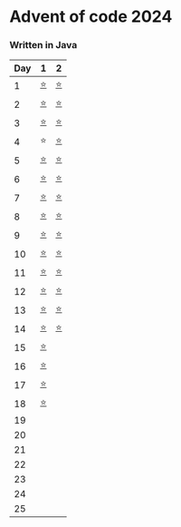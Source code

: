 # Advent of code 2024

### Written in Java

| Day | 1                       | 2                       |
|-----|-------------------------|-------------------------|
| 1   | [⭐](src/D01/D01P1.java) | [⭐](src/D01/D01P2.java) |
| 2   | [⭐](src/D02/D02P1.java) | [⭐](src/D02/D02P2.java) |
| 3   | [⭐](src/D03/D03P1.java) | [⭐](src/D03/D03P2.java) |
| 4   | ⭐                       | [⭐](src/D04/D04P2.java) |
| 5   | [⭐](src/D05/D05P1.java) | [⭐](src/D05/D05P2.java) |
| 6   | [⭐](src/D06/D06P1.java) | [⭐](src/D06/D06P2.java) |
| 7   | [⭐](src/D07/D07P1.java) | [⭐](src/D07/D07P2.java) |
| 8   | [⭐](src/D08/D08P1.java) | [⭐](src/D08/D08P2.java) |
| 9   | [⭐](src/D09/D09P1.java) | [⭐](src/D09/D09P2.java) |
| 10  | [⭐](src/D10/D10P1.java) | [⭐](src/D10/D10P2.java) |
| 11  | [⭐](src/D11/D11P1.java) | [⭐](src/D11/D11P2.java) |
| 12  | [⭐](src/D12/D12P1.java) | [⭐](src/D12/D12P2.java) |
| 13  | [⭐](src/D13/D13P1.java) | [⭐](src/D13/D13P2.java) |
| 14  | [⭐](src/D14/D14P1.java) | [⭐](src/D14/D14P2.java) |
| 15  | [⭐](src/D15/D15P1.java) | [ ](src/D15/D15P2.java) |
| 16  | [⭐](src/D16/D16P1.java) | [ ](src/D16/D16P2.java) |
| 17  | [⭐](src/D17/D17P1.java) | [ ](src/D17/D17P2.java) |
| 18  | [⭐](src/D18/D18P1.java) | [ ](src/D18/D18P2.java) |
| 19  | [ ](src/D19/D19P1.java) | [ ](src/D19/D19P2.java) |
| 20  | [ ](src/D20/D20P1.java) | [ ](src/D20/D20P2.java) |
| 21  | [ ](src/D21/D21P1.java) | [ ](src/D21/D21P2.java) |
| 22  | [ ](src/D22/D22P1.java) | [ ](src/D22/D22P2.java) |
| 23  | [ ](src/D23/D23P1.java) | [ ](src/D23/D23P2.java) |
| 24  | [ ](src/D24/D24P1.java) | [ ](src/D24/D24P2.java) |
| 25  | [ ](src/D25/D25P1.java) | [ ](src/D25/D25P2.java) |
